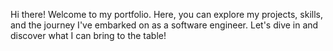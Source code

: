 Hi there! Welcome to my portfolio. Here, you can explore my projects, skills, and the journey I've embarked on as a software engineer. Let's dive in and discover what I can bring to the table!
